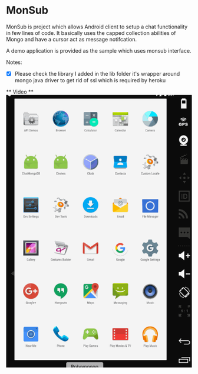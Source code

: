 # MonSub

MonSub is project which allows Android client to setup a chat functionality in few lines of code. It basically uses the capped collection
abilities of Mongo and have a cursor act as message notifcation.

A demo application is provided as the sample which uses monsub interface.

Notes:

* [x] Please check the library I added in the lib folder it's wrapper around mongo java driver to get rid of ssl which is required by heroku


** Video **
<img src='https://github.com/anujacharya1/ChatMongoDB/blob/master/rec_chat.gif' title='Video Walkthrough' width='' alt='Video Walkthrough' />
